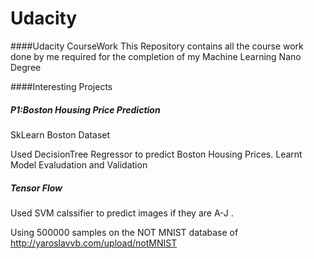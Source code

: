 # Udacity
####Udacity CourseWork
This Repository contains all the course work done by me required 
for the completion of my Machine Learning Nano Degree

####Interesting Projects
##### P1:Boston Housing Price Prediction
SkLearn Boston Dataset

Used DecisionTree Regressor to predict Boston Housing Prices.
Learnt Model Evaludation and Validation 

##### Tensor Flow
Used SVM calssifier to predict images if they are A-J .

Using 500000 samples on the NOT MNIST database of http://yaroslavvb.com/upload/notMNIST   
